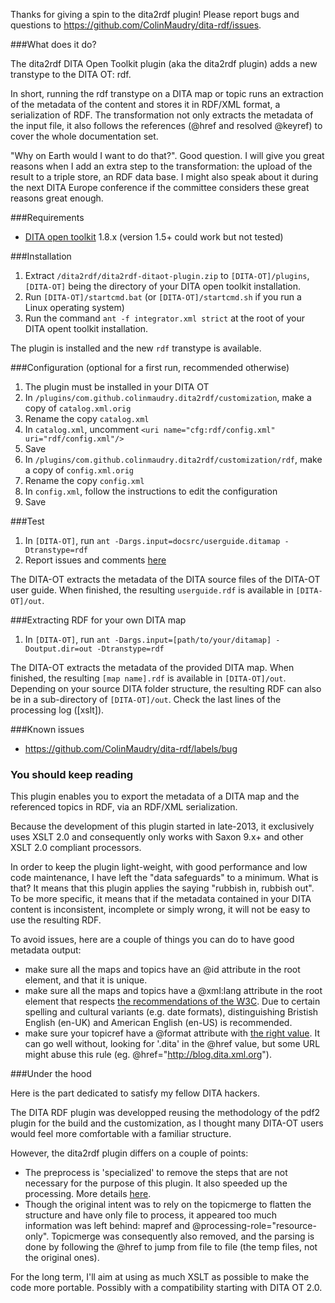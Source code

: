 Thanks for giving a spin to the dita2rdf plugin! Please report bugs and questions to https://github.com/ColinMaudry/dita-rdf/issues.

###What does it do?

The dita2rdf DITA Open Toolkit plugin (aka the dita2rdf plugin) adds a new transtype to the DITA OT: rdf.

In short, running the rdf transtype on a DITA map or topic runs an extraction of the metadata of the content and stores it in RDF/XML format, a serialization of RDF. The transformation not only extracts the metadata of the input file, it also follows the references (@href and resolved @keyref) to cover the whole documentation set.

"Why on Earth would I want to do that?". Good question. I will give you great reasons when I add an extra step to the transformation: the upload of the result to a triple store, an RDF data base. I might also speak about it during the next DITA Europe conference if the committee considers these great reasons great enough.

###Requirements

* [DITA open toolkit](http://dita-ot.github.io/) 1.8.x (version 1.5+ could work but not tested)

###Installation

1. Extract `/dita2rdf/dita2rdf-ditaot-plugin.zip` to `[DITA-OT]/plugins`, `[DITA-OT]` being the directory of your DITA open toolkit installation.
2. Run `[DITA-OT]/startcmd.bat` (or `[DITA-OT]/startcmd.sh` if you run a Linux operating system)
3. Run the command `ant -f integrator.xml strict` at the root of your DITA opent toolkit installation.

The plugin is installed and the new `rdf` transtype is available.

###Configuration (optional for a first run, recommended otherwise)

1. The plugin must be installed in your DITA OT
2. In `/plugins/com.github.colinmaudry.dita2rdf/customization`, make a copy of `catalog.xml.orig`
3. Rename the copy `catalog.xml`
3. In `catalog.xml`, uncomment `<uri name="cfg:rdf/config.xml" uri="rdf/config.xml"/>`
4. Save
4. In `/plugins/com.github.colinmaudry.dita2rdf/customization/rdf`, make a copy of `config.xml.orig`
5. Rename the copy `config.xml`
4. In `config.xml`, follow the instructions to edit the configuration
5. Save

###Test

1. In `[DITA-OT]`, run `ant -Dargs.input=docsrc/userguide.ditamap -Dtranstype=rdf`
2. Report issues and comments [here](https://github.com/ColinMaudry/dita-rdf/issues)

The DITA-OT extracts the metadata of the DITA source files of the DITA-OT user guide. When finished, the resulting `userguide.rdf` is available in `[DITA-OT]/out`.

###Extracting RDF for your own DITA map

1. In `[DITA-OT]`, run `ant -Dargs.input=[path/to/your/ditamap] -Doutput.dir=out -Dtranstype=rdf`

The DITA-OT extracts the metadata of the provided DITA map. When finished, the resulting `[map name].rdf` is available in `[DITA-OT]/out`. Depending on your source DITA folder structure, the resulting RDF can also be in a sub-directory of `[DITA-OT]/out`. Check the last lines of the processing log ([xslt]).

###Known issues

* https://github.com/ColinMaudry/dita-rdf/labels/bug

### You should keep reading

This plugin enables you to export the metadata of a DITA map and the referenced topics in RDF, via an RDF/XML serialization.

Because the development of this plugin started in late-2013, it exclusively uses XSLT 2.0 and consequently only works with Saxon 9.x+ and other XSLT 2.0 compliant processors.

In order to keep the plugin light-weight, with good performance and low code maintenance, I have left the "data safeguards" to a minimum. What is that? It means that this plugin applies the saying "rubbish in, rubbish out". To be more specific, it means that if the metadata contained in your DITA content is inconsistent, incomplete or simply wrong, it will not be easy to use the resulting RDF.

To avoid issues, here are a couple of things you can do to have good metadata output: 
- make sure all the maps and topics have an @id attribute in the root element, and that it is unique.
- make sure all the maps and topics have a @xml:lang attribute in the root element that respects [the recommendations of the W3C](http://www.w3.org/International/articles/language-tags/). Due to certain spelling and cultural variants (e.g. date formats), distinguishing Bristish English (en-UK) and American English (en-US) is recommended.
- make sure your topicref have a @format attribute with [the right value](http://docs.oasis-open.org/dita/v1.2/os/spec/common/theformatattribute.html). It can go well without, looking for '.dita' in the @href value, but some URL might abuse this rule (eg. @href="http://blog.dita.xml.org").

###Under the hood

Here is the part dedicated to satisfy my fellow DITA hackers.

The DITA RDF plugin was developped reusing the methodology of the pdf2 plugin for the build and the customization, as I thought many DITA-OT users would feel more comfortable with a familiar structure.

However, the dita2rdf plugin differs on a couple of points:

- The preprocess is 'specialized' to remove the steps that are not necessary for the purpose of this plugin. It also speeded up the processing. More details [here](https://github.com/ColinMaudry/dita-rdf/issues/14).
- Though the original intent was to rely on the topicmerge to flatten the structure and have only file to process, it appeared too much information was left behind: mapref and @processing-role="resource-only". Topicmerge was consequently also removed, and the parsing is done by following the @href to jump from file to file (the temp files, not the original ones).

For the long term, I'll aim at using as much XSLT as possible to make the code more portable. Possibly with a compatibility starting with DITA OT 2.0.
